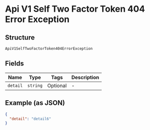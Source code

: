 
# Api V1 Self Two Factor Token 404 Error Exception

## Structure

`ApiV1SelfTwoFactorToken404ErrorException`

## Fields

| Name | Type | Tags | Description |
|  --- | --- | --- | --- |
| `detail` | `string` | Optional | - |

## Example (as JSON)

```json
{
  "detail": "detail6"
}
```

